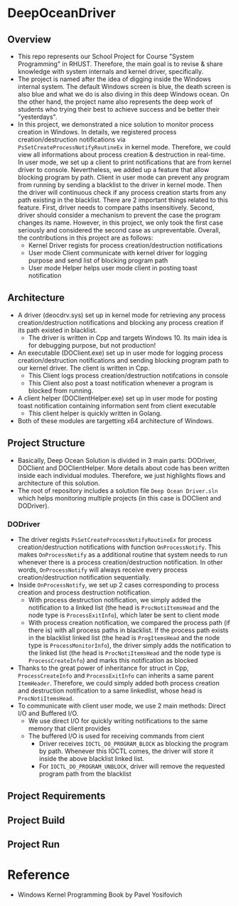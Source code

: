 # DeepOceanDriver
## Overview
- This repo represents our School Project for Course "System Programming" in RHUST. Therefore, the main goal is to revise & share knowledge with system internals and kernel driver, specifically.
- The project is named after the idea of digging inside the Windows internal system. The default Windows screen is blue, the death screen is also blue and what we do is also diving in this deep Windows ocean. On the other hand, the project name also represents the deep work of students who trying their best to achieve success and be better their "yesterdays". 
- In this project, we demonstrated a nice solution to monitor process creation in Windows. In details, we registered process creation/destruction notifications via `PsSetCreateProcessNotifyRoutineEx` in kernel mode. Therefore, we could view all informations about process creation & destruction in real-time. In user mode, we set up a client to print notifications that are from kernel driver to console. Nevertheless, we added up a feature that allow blocking program by path. Client in user mode can prevent any program from running by sending a blacklist to the driver in kernel mode. Then the driver will continuous check if any process creation starts from any path existing in the blacklist. There are 2 important things related to this feature. First, driver needs to compare paths insensitively. Second, driver should consider a mechanism to prevent the case the program changes its name. However, in this project, we only took the first case seriously and considered the second case as unpreventable. Overall, the contributions in this project are as follows:
	+ Kernel Driver regists for process creation/destruction notifications
	+ User mode Client communicate with kernel driver for logging purpose and send list of blocking program path
	+ User mode Helper helps user mode client in posting toast notification

## Architecture
- A driver (deocdrv.sys) set up in kernel mode for retrieving any process creation/destruction notifications and blocking any process creation if its path existed in blacklist.
	+ The driver is written in Cpp and targets Windows 10. Its main idea is for debugging purpose, but not production!
- An executable (DOClient.exe) set up in user mode for logging process creation/destruction notifications and sending blocking program path to our kernel driver. The client is written in Cpp.
	+ This Client logs process creation/destruction notifcations in console
	+ This Client also post a toast notification whenever a program is blocked from running.
- A client helper (DOClientHelper.exe) set up in user mode for posting toast notification containing information sent from client executable
	+ This client helper is quickly written in Golang.
- Both of these modules are targetting x64 architecture of Windows.

## Project Structure
- Basically, Deep Ocean Solution is divided in 3 main parts: DODriver, DOClient and DOClientHelper. More details about code has been written inside each individual modules. Therefore, we just highlights flows and architecture of this solution.
- The root of repository includes a solution file `Deep Ocean Driver.sln` which helps monitoring multiple projects (in this case is DOClient and DODriver).

### DODriver
- The driver regists `PsSetCreateProcessNotifyRoutineEx` for process creation/destruction notifications with function `OnProcessNotify`. This makes `OnProcessNotify` as a additional routine that system needs to run whenever there is a process creation/destruction notification. In other words, `OnProcessNotify` will always receive every process creation/destruction notification sequentially. 
- Inside `OnProcessNotify`, we set up 2 cases corresponding to process creation and process destruction notification.
	+ With process destruction notification, we simply added the notification to a linked list (the head is `ProcNotiItemsHead` and the node type is `ProcessExitInfo`), which later be sent to client mode
	+ With process creation notification, we compared the process path (if there is) with all process paths in blacklist. If the process path exists in the blacklist linked list (the head is `ProgItemsHead` and the node type is `ProcessMonitorInfo`), the driver simply adds the notification to the linked list (the head is `ProcNotiItemsHead` and the node type is `ProcessCreateInfo`) and marks this notification as blocked
- Thanks to the great power of inheritance for struct in Cpp, `ProcessCreateInfo` and `ProcessExitInfo` can inherits a same parent `ItemHeader`. Therefore, we could simply added both process creation and destruction notification to a same linkedlist, whose head is `ProcNotiItemsHead`.
- To communicate with client user mode, we use 2 main methods: Direct I/O and Buffered I/O.
	+ We use direct I/O for quickly writing notifications to the same memory that client provides
	+ The buffered I/O is used for receiving commands from cient
		+ Driver receives `IOCTL_DO_PROGRAM_BLOCK` as blocking the program by path. Whenever this IOCTL comes, the driver will store it inside the above blacklist linked list. 
		+ For `IOCTL_DO_PROGRAM_UNBLOCK`, driver will remove the requested program path from the blacklist

## Project Requirements

## Project Build

## Project Run

# Reference
- Windows Kernel Programming Book by Pavel Yosifovich